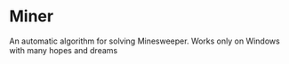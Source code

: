 # Miner
 An automatic algorithm for solving Minesweeper. Works only on Windows with many hopes and dreams

